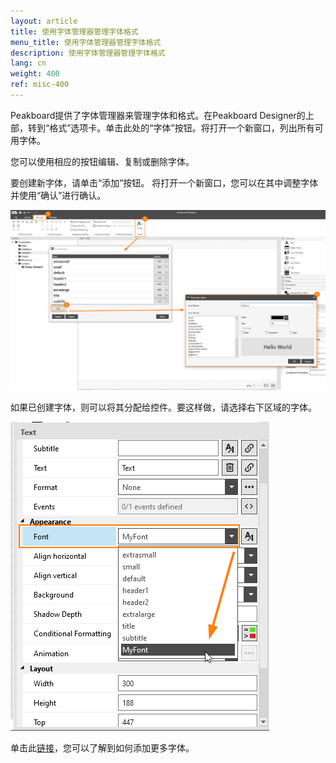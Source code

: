 ```yaml
---
layout: article
title: 使用字体管理器管理字体格式
menu_title: 使用字体管理器管理字体格式
description: 使用字体管理器管理字体格式
lang: cn
weight: 400
ref: misc-400
---
```


Peakboard提供了字体管理器来管理字体和格式。在Peakboard Designer的上部，转到“格式”选项卡。单击此处的“字体”按钮。将打开一个新窗口，列出所有可用字体。

您可以使用相应的按钮编辑、复制或删除字体。

要创建新字体，请单击“添加”按钮。
将打开一个新窗口，您可以在其中调整字体并使用“确认”进行确认。

![image_1](/assets/images/misc/fonts/Schriftarten1.png)

如果已创建字体，则可以将其分配给控件。要这样做，请选择右下区域的字体。

![image_1](/assets/images/misc/fonts/Schriftarten2.png)

单击此[链接](05-cn-custom-fonts.html)，您可以了解到如何添加更多字体。
